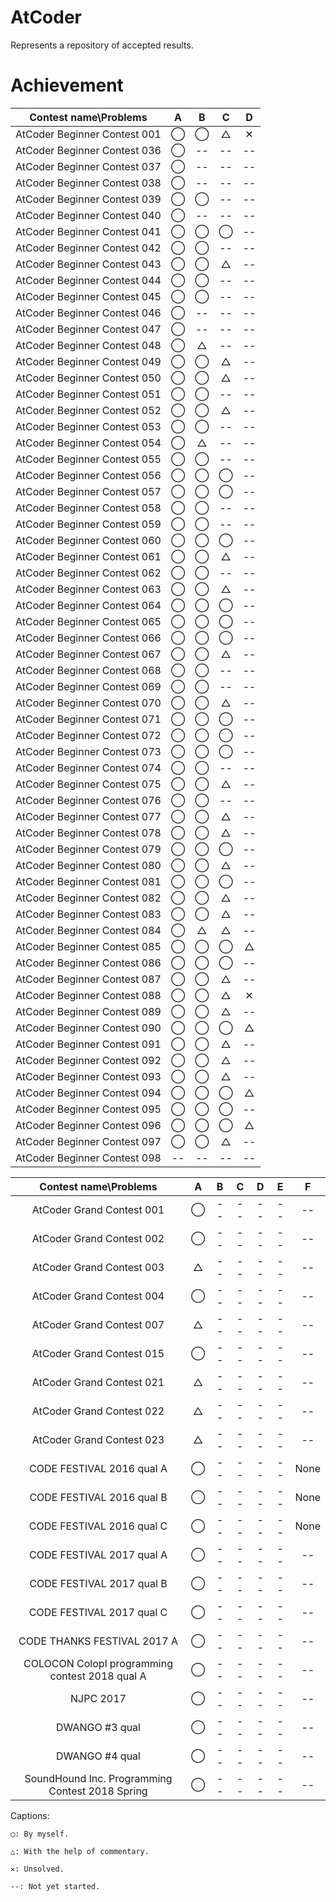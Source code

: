 # AtCoder
Represents a repository of accepted results.

# Achievement

|Contest name\Problems|A|B|C|D|
|:--:|:--:|:--:|:--:|:--:|
|AtCoder Beginner Contest 001|◯|◯|△|✕|
|AtCoder Beginner Contest 036|◯|--|--|--|
|AtCoder Beginner Contest 037|◯|--|--|--|
|AtCoder Beginner Contest 038|◯|--|--|--|
|AtCoder Beginner Contest 039|◯|◯|--|--|
|AtCoder Beginner Contest 040|◯|--|--|--|
|AtCoder Beginner Contest 041|◯|◯|◯|--|
|AtCoder Beginner Contest 042|◯|◯|--|--|
|AtCoder Beginner Contest 043|◯|◯|△|--|
|AtCoder Beginner Contest 044|◯|◯|--|--|
|AtCoder Beginner Contest 045|◯|◯|--|--|
|AtCoder Beginner Contest 046|◯|--|--|--|
|AtCoder Beginner Contest 047|◯|--|--|--|
|AtCoder Beginner Contest 048|◯|△|--|--|
|AtCoder Beginner Contest 049|◯|◯|△|--|
|AtCoder Beginner Contest 050|◯|◯|△|--|
|AtCoder Beginner Contest 051|◯|◯|--|--|
|AtCoder Beginner Contest 052|◯|◯|△|--|
|AtCoder Beginner Contest 053|◯|◯|--|--|
|AtCoder Beginner Contest 054|◯|△|--|--|
|AtCoder Beginner Contest 055|◯|◯|--|--|
|AtCoder Beginner Contest 056|◯|◯|◯|--|
|AtCoder Beginner Contest 057|◯|◯|◯|--|
|AtCoder Beginner Contest 058|◯|◯|--|--|
|AtCoder Beginner Contest 059|◯|◯|--|--|
|AtCoder Beginner Contest 060|◯|◯|◯|--|
|AtCoder Beginner Contest 061|◯|◯|△|--|
|AtCoder Beginner Contest 062|◯|◯|--|--|
|AtCoder Beginner Contest 063|◯|◯|△|--|
|AtCoder Beginner Contest 064|◯|◯|◯|--|
|AtCoder Beginner Contest 065|◯|◯|◯|--|
|AtCoder Beginner Contest 066|◯|◯|◯|--|
|AtCoder Beginner Contest 067|◯|◯|△|--|
|AtCoder Beginner Contest 068|◯|◯|--|--|
|AtCoder Beginner Contest 069|◯|◯|--|--|
|AtCoder Beginner Contest 070|◯|◯|△|--|
|AtCoder Beginner Contest 071|◯|◯|◯|--|
|AtCoder Beginner Contest 072|◯|◯|◯|--|
|AtCoder Beginner Contest 073|◯|◯|◯|--|
|AtCoder Beginner Contest 074|◯|◯|--|--|
|AtCoder Beginner Contest 075|◯|◯|△|--|
|AtCoder Beginner Contest 076|◯|◯|--|--|
|AtCoder Beginner Contest 077|◯|◯|△|--|
|AtCoder Beginner Contest 078|◯|◯|△|--|
|AtCoder Beginner Contest 079|◯|◯|◯|--|
|AtCoder Beginner Contest 080|◯|◯|△|--|
|AtCoder Beginner Contest 081|◯|◯|◯|--|
|AtCoder Beginner Contest 082|◯|◯|△|--|
|AtCoder Beginner Contest 083|◯|◯|△|--|
|AtCoder Beginner Contest 084|◯|△|△|--|
|AtCoder Beginner Contest 085|◯|◯|◯|△|
|AtCoder Beginner Contest 086|◯|◯|◯|--|
|AtCoder Beginner Contest 087|◯|◯|△|--|
|AtCoder Beginner Contest 088|◯|◯|△|✕|
|AtCoder Beginner Contest 089|◯|◯|△|--|
|AtCoder Beginner Contest 090|◯|◯|◯|△|
|AtCoder Beginner Contest 091|◯|◯|△|--|
|AtCoder Beginner Contest 092|◯|◯|△|--|
|AtCoder Beginner Contest 093|◯|◯|△|--|
|AtCoder Beginner Contest 094|◯|◯|◯|△|
|AtCoder Beginner Contest 095|◯|◯|◯|--|
|AtCoder Beginner Contest 096|◯|◯|◯|△|
|AtCoder Beginner Contest 097|◯|◯|△|--|
|AtCoder Beginner Contest 098|--|--|--|--|

|Contest name\Problems|A|B|C|D|E|F|
|:--:|:--:|:--:|:--:|:--:|:--:|:--:|
|AtCoder Grand Contest 001|◯|--|--|--|--|--|
|AtCoder Grand Contest 002|◯|--|--|--|--|--|
|AtCoder Grand Contest 003|△|--|--|--|--|--|
|AtCoder Grand Contest 004|◯|--|--|--|--|--|
|AtCoder Grand Contest 007|△|--|--|--|--|--|
|AtCoder Grand Contest 015|◯|--|--|--|--|--|
|AtCoder Grand Contest 021|△|--|--|--|--|--|
|AtCoder Grand Contest 022|△|--|--|--|--|--|
|AtCoder Grand Contest 023|△|--|--|--|--|--|
|CODE FESTIVAL 2016 qual A|◯|--|--|--|--|None|
|CODE FESTIVAL 2016 qual B|◯|--|--|--|--|None|
|CODE FESTIVAL 2016 qual C|◯|--|--|--|--|None|
|CODE FESTIVAL 2017 qual A|◯|--|--|--|--|--|
|CODE FESTIVAL 2017 qual B|◯|--|--|--|--|--|
|CODE FESTIVAL 2017 qual C|◯|--|--|--|--|--|
|CODE THANKS FESTIVAL 2017 A|◯|--|--|--|--|--|
|COLOCON Colopl programming contest 2018 qual A|◯|--|--|--|--|--|
|NJPC 2017|◯|--|--|--|--|--|
|DWANGO #3 qual|◯|--|--|--|--|--|
|DWANGO #4 qual|◯|--|--|--|--|--|
|SoundHound Inc. Programming Contest 2018 Spring|◯|--|--|--|--|--|

Captions:

    ◯: By myself.

    △: With the help of commentary.

    ✕: Unsolved.

    --: Not yet started.